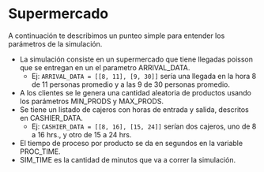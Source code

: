 # Supermercado

A continuación te describimos un punteo simple para entender los parámetros de la simulación.

* La simulación consiste en un supermercado que tiene llegadas poisson que se entregan en un el parametro ARRIVAL_DATA.
    - Ej: `ARRIVAL_DATA = [[8, 11], [9, 30]]` sería una llegada en la hora 8 de 11 personas promedio y a las 9 de 30 personas promedio.
* A los clientes se le genera una cantidad aleatoria de productos usando los parámetros MIN_PRODS y MAX_PRODS.
* Se tiene un listado de cajeros con horas de entrada y salida, descritos en CASHIER_DATA.
    - Ej: `CASHIER_DATA = [[8, 16], [15, 24]]` serían dos cajeros, uno de 8 a 16 hrs., y otro de 15 a 24 hrs.
* El tiempo de proceso por producto se da en segundos en la variable PROC_TIME.
* SIM_TIME es la cantidad de minutos que va a correr la simulación.
